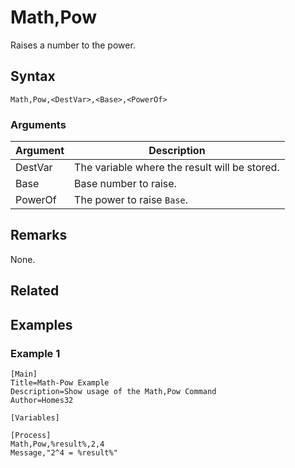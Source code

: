 # Math,Pow

Raises a number to the power.

## Syntax

```pebakery
Math,Pow,<DestVar>,<Base>,<PowerOf>
```

### Arguments

| Argument | Description |
| --- | --- |
| DestVar | The variable where the result will be stored. |
| Base | Base number to raise. |
| PowerOf | The power to raise `Base`. |

## Remarks

None.

## Related

## Examples

### Example 1

```pebakery
[Main]
Title=Math-Pow Example
Description=Show usage of the Math,Pow Command
Author=Homes32

[Variables]

[Process]
Math,Pow,%result%,2,4
Message,"2^4 = %result%"
```